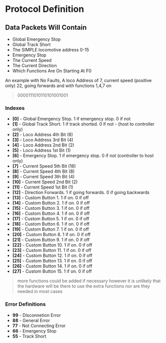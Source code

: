 # Protocol Definition

## Data Packets Will Contain

- Global Emergency Stop
- Global Track Short
- The SIMPLE locomotive address 0-15
- Emergency Stop
- The Current Speed
- The Current Direction
- Which Functions Are On Starting At F0

An example with No Faults, A loco Address of 7, current speed (positive only) 22, going forwards and with functions 1,4,7 on

> 0000111010110101001001

### Indexes

- **[0]** - Global Emergency Stop. 1 if emergency stop. 0 if not
- **[1]** - Global Track Short. 1 if track shorted. 0 if not - (host to controller only)
- **[2]** - Loco Address 4th Bit (8)
- **[3]** - Loco Address 3rd Bit (4)
- **[4]** - Loco Address 2nd Bit (2)
- **[5]** - Loco Address 1st Bit (1)
- **[6]** - Emergency Stop. 1 if emergency stop. 0 if not (controller to host only)
- **[7]** - Current Speed 5th Bit (16)
- **[8]** - Current Speed 4th Bit (8)
- **[9]** - Current Speed 3th Bit (4)
- **[10]** - Current Speed 2nd Bit (2)
- **[11]** - Current Speed 1st Bit (1)
- **[12]** - Direction Forwards. 1 if going forwards. 0 if going backwards
- **[13]** - Custom Button 1. 1 if on. 0 if off
- **[14]** - Custom Button 2. 1 if on. 0 if off
- **[15]** - Custom Button 3. 1 if on. 0 if off
- **[16]** - Custom Button 4. 1 if on. 0 if off
- **[17]** - Custom Button 5. 1 if on. 0 if off
- **[18]** - Custom Button 6. 1 if on. 0 if off
- **[19]** - Custom Button 7. 1 if on. 0 if off
- **[20]** - Custom Button 8. 1 if on. 0 if off
- **[21]** - Custom Button 9. 1 if on. 0 if off
- **[22]** - Custom Button 10. 1 if on. 0 if off
- **[23]** - Custom Button 11. 1 if on. 0 if off
- **[24]** - Custom Button 12. 1 if on. 0 if off
- **[25]** - Custom Button 13. 1 if on. 0 if off
- **[26]** - Custom Button 14. 1 if on. 0 if off
- **[27]** - Custom Button 15. 1 if on. 0 if off

> more functions could be added if necessary however it is unlikely that the hardware will be there to use the extra functions nor are they needed in most cases

### Error Definitions

- **99** - Disconnetion Error
- **88** - General Error
- **77** - Not Connecting Error
- **66** - Emergency Stop
- **55** - Track Short
